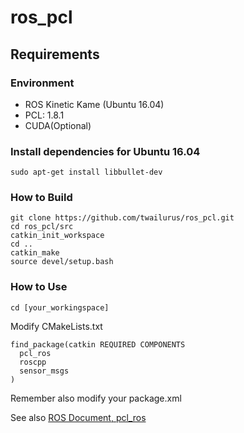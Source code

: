 # ros_pcl

## Requirements

### Environment
- ROS Kinetic Kame (Ubuntu 16.04)
- PCL: 1.8.1
- CUDA(Optional)

### Install dependencies for Ubuntu 16.04

```
sudo apt-get install libbullet-dev
```

### How to Build
```
git clone https://github.com/twailurus/ros_pcl.git
cd ros_pcl/src
catkin_init_workspace
cd ..
catkin_make
source devel/setup.bash
```
### How to Use
```
cd [your_workingspace]
```
Modify CMakeLists.txt
```
find_package(catkin REQUIRED COMPONENTS
  pcl_ros
  roscpp
  sensor_msgs
)
```
Remember also modify your package.xml

See also [ROS Document, pcl_ros](http://wiki.ros.org/pcl_ros)
